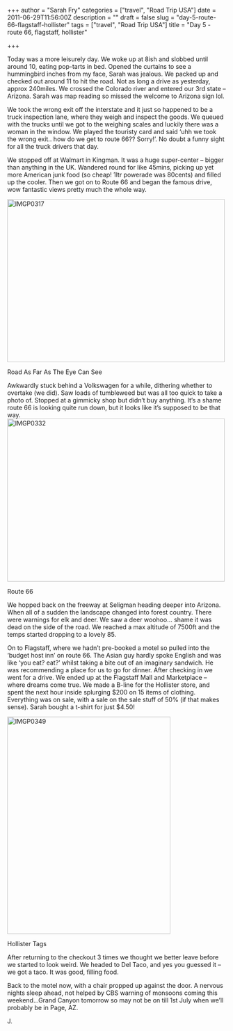 +++
author = "Sarah Fry"
categories = ["travel", "Road Trip USA"]
date = 2011-06-29T11:56:00Z
description = ""
draft = false
slug = "day-5-route-66-flagstaff-hollister"
tags = ["travel", "Road Trip USA"]
title = "Day 5 - route 66, flagstaff, hollister"

+++


Today was a more leisurely day. We woke up at 8ish and slobbed until around 10, eating pop-tarts in bed. Opened the curtains to see a hummingbird inches from my face, Sarah was jealous. We packed up and checked out around 11 to hit the road. Not as long a drive as yesterday, approx 240miles. We crossed the Colorado river and entered our 3rd state – Arizona. Sarah was map reading so missed the welcome to Arizona sign lol.

We took the wrong exit off the interstate and it just so happened to be a truck inspection lane, where they weigh and inspect the goods. We queued with the trucks until we got to the weighing scales and luckily there was a woman in the window. We played the touristy card and said ‘uhh we took the wrong exit.. how do we get to route 66?? Sorry!’. No doubt a funny sight for all the truck drivers that day.

We stopped off at Walmart in Kingman. It was a huge super-center – bigger than anything in the UK. Wandered round for like 45mins, picking up yet more American junk food (so cheap! 1ltr powerade was 80cents) and filled up the cooler. Then we got on to Route 66 and began the famous drive, wow fantastic views pretty much the whole way.
<div class="wp-caption alignnone" style="width: 510px;"><a title="IMGP0317 by jonfry22, on Flickr" href="http://www.flickr.com/photos/jonfry22/5886258849/"><img src="http://farm6.static.flickr.com/5156/5886258849_119dd32456.jpg" alt="IMGP0317" width="500" height="375" /></a>
<p class="wp-caption-text">Road As Far As The Eye Can See</p>

</div>
Awkwardly stuck behind a Volkswagen for a while, dithering whether to overtake (we did). Saw loads of tumbleweed but was all too quick to take a photo of. Stopped at a gimmicky shop but didn’t buy anything. It’s a shame route 66 is looking quite run down, but it looks like it’s supposed to be that way.
<div class="wp-caption alignnone" style="width: 510px;"><a title="IMGP0332 by jonfry22, on Flickr" href="http://www.flickr.com/photos/jonfry22/5886825392/"><img src="http://farm6.static.flickr.com/5271/5886825392_e5a299be20.jpg" alt="IMGP0332" width="500" height="375" /></a>
<p class="wp-caption-text">Route 66</p>

</div>
We hopped back on the freeway at Seligman heading deeper into Arizona. When all of a sudden the landscape changed into forest country. There were warnings for elk and deer. We saw a deer woohoo… shame it was dead on the side of the road. We reached a max altitude of 7500ft and the temps started dropping to a lovely 85.

On to Flagstaff, where we hadn’t pre-booked a motel so pulled into the ‘budget host inn’ on route 66. The Asian guy hardly spoke English and was like ‘you eat? eat?’ whilst taking a bite out of an imaginary sandwich. He was recommending a place for us to go for dinner. After checking in we went for a drive. We ended up at the Flagstaff Mall and Marketplace – where dreams come true. We made a B-line for the Hollister store, and spent the next hour inside splurging $200 on 15 items of clothing. Everything was on sale, with a sale on the sale stuff of 50% (if that makes sense). Sarah bought a t-shirt for just $4.50!
<div class="wp-caption alignnone" style="width: 385px;"><a title="IMGP0349 by jonfry22, on Flickr" href="http://www.flickr.com/photos/jonfry22/5886824908/"><img src="http://farm6.static.flickr.com/5303/5886824908_13680d5330.jpg" alt="IMGP0349" width="375" height="500" /></a>
<p class="wp-caption-text">Hollister Tags</p>

</div>
After returning to the checkout 3 times we thought we better leave before we started to look weird. We headed to Del Taco, and yes you guessed it – we got a taco. It was good, filling food.

Back to the motel now, with a chair propped up against the door. A nervous nights sleep ahead, not helped by CBS warning of monsoons coming this weekend…Grand Canyon tomorrow so may not be on till 1st July when we’ll probably be in Page, AZ.

J.

